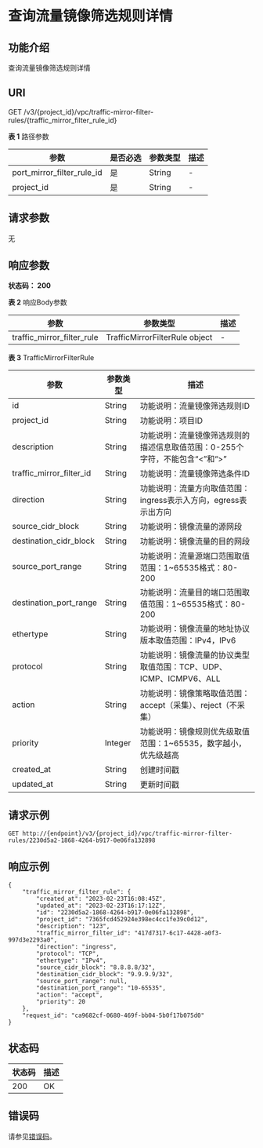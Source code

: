 # 查询流量镜像筛选规则详情<a name="vpc_apiv3_0088"></a>

## 功能介绍<a name="section1825104175012"></a>

查询流量镜像筛选规则详情

## URI<a name="section3277418503"></a>

GET /v3/\{project\_id\}/vpc/traffic-mirror-filter-rules/\{traffic\_mirror\_filter\_rule\_id\}

**表 1**  路径参数

|参数|是否必选|参数类型|描述|
|--|--|--|--|
|port_mirror_filter_rule_id|是|String|-|
|project_id|是|String|-|


## 请求参数<a name="section13481943503"></a>

无

## 响应参数<a name="section65210415506"></a>

**状态码： 200**

**表 2**  响应Body参数

|参数|参数类型|描述|
|--|--|--|
|traffic_mirror_filter_rule|TrafficMirrorFilterRule object|-|


**表 3**  TrafficMirrorFilterRule

|参数|参数类型|描述|
|--|--|--|
|id|String|功能说明：流量镜像筛选规则ID|
|project_id|String|功能说明：项目ID|
|description|String|功能说明：流量镜像筛选规则的描述信息取值范围：0-255个字符，不能包含“<”和“>”|
|traffic_mirror_filter_id|String|功能说明：流量镜像筛选条件ID|
|direction|String|功能说明：流量方向取值范围：ingress表示入方向，egress表示出方向|
|source_cidr_block|String|功能说明：镜像流量的源网段|
|destination_cidr_block|String|功能说明：镜像流量的目的网段|
|source_port_range|String|功能说明：流量源端口范围取值范围：1~65535格式：80-200|
|destination_port_range|String|功能说明：流量目的端口范围取值范围：1~65535格式：80-200|
|ethertype|String|功能说明：镜像流量的地址协议版本取值范围：IPv4，IPv6|
|protocol|String|功能说明：镜像流量的协议类型取值范围：TCP、UDP、ICMP、ICMPV6、ALL|
|action|String|功能说明：镜像策略取值范围：accept（采集）、reject（不采集）|
|priority|Integer|功能说明：镜像规则优先级取值范围：1~65535，数字越小，优先级越高|
|created_at|String|创建时间戳|
|updated_at|String|更新时间戳|


## 请求示例<a name="section1139194155016"></a>

```
GET http://{endpoint}/v3/{project_id}/vpc/traffic-mirror-filter-rules/2230d5a2-1868-4264-b917-0e06fa132898
```

## 响应示例<a name="section214116411503"></a>

```
{
    "traffic_mirror_filter_rule": {
        "created_at": "2023-02-23T16:08:45Z",
        "updated_at": "2023-02-23T16:17:12Z",
        "id": "2230d5a2-1868-4264-b917-0e06fa132898",
        "project_id": "7365fcd452924e398ec4cc1fe39c0d12",
        "description": "123",
        "traffic_mirror_filter_id": "417d7317-6c17-4428-a0f3-997d3e2293a0",
        "direction": "ingress",
        "protocol": "TCP",
        "ethertype": "IPv4",
        "source_cidr_block": "8.8.8.8/32",
        "destination_cidr_block": "9.9.9.9/32",
        "source_port_range": null,
        "destination_port_range": "10-65535",
        "action": "accept",
        "priority": 20
    },
    "request_id": "ca9682cf-0680-469f-bb04-5b0f17b075d0"
}
```

## 状态码<a name="section81448419502"></a>

|状态码|描述|
|--|--|
|200|OK|


## 错误码<a name="section1615213485018"></a>

请参见[错误码](错误码.md)。

